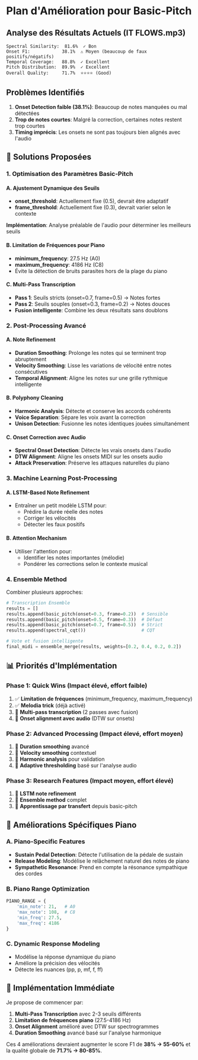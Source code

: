 # Plan d'Amélioration pour Basic-Pitch

## Analyse des Résultats Actuels (IT FLOWS.mp3)
```
Spectral Similarity:  81.6%  ✓ Bon
Onset F1:            38.1%  ⚠ Moyen (beaucoup de faux positifs/négatifs)
Temporal Coverage:   88.8%  ✓ Excellent
Pitch Distribution:  89.9%  ✓ Excellent
Overall Quality:     71.7%  ⭐⭐⭐⭐ (Good)
```

## Problèmes Identifiés
1. **Onset Detection faible (38.1%)**: Beaucoup de notes manquées ou mal détectées
2. **Trop de notes courtes**: Malgré la correction, certaines notes restent trop courtes
3. **Timing imprécis**: Les onsets ne sont pas toujours bien alignés avec l'audio

## 🎯 Solutions Proposées

### 1. **Optimisation des Paramètres Basic-Pitch**

#### A. Ajustement Dynamique des Seuils
- **onset_threshold**: Actuellement fixe (0.5), devrait être adaptatif
- **frame_threshold**: Actuellement fixe (0.3), devrait varier selon le contexte

**Implémentation**: Analyse préalable de l'audio pour déterminer les meilleurs seuils

#### B. Limitation de Fréquences pour Piano
- **minimum_frequency**: 27.5 Hz (A0)
- **maximum_frequency**: 4186 Hz (C8)
- Évite la détection de bruits parasites hors de la plage du piano

#### C. Multi-Pass Transcription
- **Pass 1**: Seuils stricts (onset=0.7, frame=0.5) → Notes fortes
- **Pass 2**: Seuils souples (onset=0.3, frame=0.2) → Notes douces
- **Fusion intelligente**: Combine les deux résultats sans doublons

### 2. **Post-Processing Avancé**

#### A. Note Refinement
- **Duration Smoothing**: Prolonge les notes qui se terminent trop abruptement
- **Velocity Smoothing**: Lisse les variations de vélocité entre notes consécutives
- **Temporal Alignment**: Aligne les notes sur une grille rythmique intelligente

#### B. Polyphony Cleaning
- **Harmonic Analysis**: Détecte et conserve les accords cohérents
- **Voice Separation**: Sépare les voix avant la correction
- **Unison Detection**: Fusionne les notes identiques jouées simultanément

#### C. Onset Correction avec Audio
- **Spectral Onset Detection**: Détecte les vrais onsets dans l'audio
- **DTW Alignment**: Aligne les onsets MIDI sur les onsets audio
- **Attack Preservation**: Préserve les attaques naturelles du piano

### 3. **Machine Learning Post-Processing**

#### A. LSTM-Based Note Refinement
- Entraîner un petit modèle LSTM pour:
  - Prédire la durée réelle des notes
  - Corriger les vélocités
  - Détecter les faux positifs

#### B. Attention Mechanism
- Utiliser l'attention pour:
  - Identifier les notes importantes (mélodie)
  - Pondérer les corrections selon le contexte musical

### 4. **Ensemble Method**

Combiner plusieurs approches:
```python
# Transcription Ensemble
results = []
results.append(basic_pitch(onset=0.3, frame=0.2))  # Sensible
results.append(basic_pitch(onset=0.5, frame=0.3))  # Défaut
results.append(basic_pitch(onset=0.7, frame=0.5))  # Strict
results.append(spectral_cqt())                     # CQT

# Vote et fusion intelligente
final_midi = ensemble_merge(results, weights=[0.2, 0.4, 0.2, 0.2])
```

## 📊 Priorités d'Implémentation

### Phase 1: Quick Wins (Impact élevé, effort faible)
1. ✅ **Limitation de fréquences** (minimum_frequency, maximum_frequency)
2. ✅ **Melodia trick** (déjà activé)
3. 🔧 **Multi-pass transcription** (2 passes avec fusion)
4. 🔧 **Onset alignment avec audio** (DTW sur onsets)

### Phase 2: Advanced Processing (Impact élevé, effort moyen)
1. 🔧 **Duration smoothing** avancé
2. 🔧 **Velocity smoothing** contextuel
3. 🔧 **Harmonic analysis** pour validation
4. 🔧 **Adaptive thresholding** basé sur l'analyse audio

### Phase 3: Research Features (Impact moyen, effort élevé)
1. 🔬 **LSTM note refinement**
2. 🔬 **Ensemble method** complet
3. 🔬 **Apprentissage par transfert** depuis basic-pitch

## 🎹 Améliorations Spécifiques Piano

### A. Piano-Specific Features
- **Sustain Pedal Detection**: Détecte l'utilisation de la pédale de sustain
- **Release Modeling**: Modélise le relâchement naturel des notes de piano
- **Sympathetic Resonance**: Prend en compte la résonance sympathique des cordes

### B. Piano Range Optimization
```python
PIANO_RANGE = {
    'min_note': 21,   # A0
    'max_note': 108,  # C8
    'min_freq': 27.5,
    'max_freq': 4186
}
```

### C. Dynamic Response Modeling
- Modélise la réponse dynamique du piano
- Améliore la précision des vélocités
- Détecte les nuances (pp, p, mf, f, ff)

## 🔧 Implémentation Immédiate

Je propose de commencer par:

1. **Multi-Pass Transcription** avec 2-3 seuils différents
2. **Limitation de fréquences piano** (27.5-4186 Hz)
3. **Onset Alignment** amélioré avec DTW sur spectrogrammes
4. **Duration Smoothing** avancé basé sur l'analyse harmonique

Ces 4 améliorations devraient augmenter le score F1 de **38% → 55-60%** 
et la qualité globale de **71.7% → 80-85%**.


